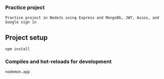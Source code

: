 ### Practice project
```
Practice project in NodeJs using Express and MongoDb, JWT, Axios, and Google sign in
```

## Project setup
```
npm install
```

### Compiles and hot-reloads for development
```
nodemon.app

